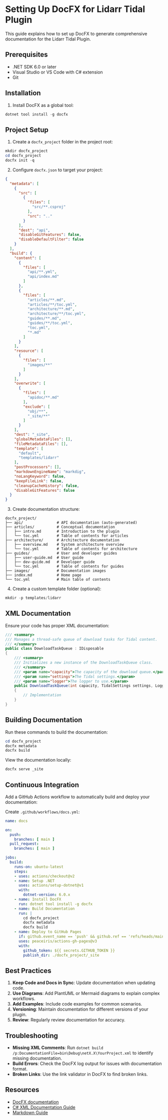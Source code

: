 # Setting Up DocFX for Lidarr Tidal Plugin

This guide explains how to set up DocFX to generate comprehensive documentation for the Lidarr Tidal Plugin.

## Prerequisites

- .NET SDK 6.0 or later
- Visual Studio or VS Code with C# extension
- Git

## Installation

1. Install DocFX as a global tool:

```powershell
dotnet tool install -g docfx
```

## Project Setup

1. Create a `docfx_project` folder in the project root:

```powershell
mkdir docfx_project
cd docfx_project
docfx init -q
```

2. Configure `docfx.json` to target your project:

```json
{
  "metadata": [
    {
      "src": [
        {
          "files": [
            "src/**.csproj"
          ],
          "src": ".."
        }
      ],
      "dest": "api",
      "disableGitFeatures": false,
      "disableDefaultFilter": false
    }
  ],
  "build": {
    "content": [
      {
        "files": [
          "api/**.yml",
          "api/index.md"
        ]
      },
      {
        "files": [
          "articles/**.md",
          "articles/**/toc.yml",
          "architecture/**.md",
          "architecture/**/toc.yml",
          "guides/**.md",
          "guides/**/toc.yml",
          "toc.yml",
          "*.md"
        ]
      }
    ],
    "resource": [
      {
        "files": [
          "images/**"
        ]
      }
    ],
    "overwrite": [
      {
        "files": [
          "apidoc/**.md"
        ],
        "exclude": [
          "obj/**",
          "_site/**"
        ]
      }
    ],
    "dest": "_site",
    "globalMetadataFiles": [],
    "fileMetadataFiles": [],
    "template": [
      "default",
      "templates/lidarr"
    ],
    "postProcessors": [],
    "markdownEngineName": "markdig",
    "noLangKeyword": false,
    "keepFileLink": false,
    "cleanupCacheHistory": false,
    "disableGitFeatures": false
  }
}
```

3. Create documentation structure:

```
docfx_project/
├── api/               # API documentation (auto-generated)
├── articles/          # Conceptual documentation
│   ├── intro.md       # Introduction to the plugin
│   └── toc.yml        # Table of contents for articles
├── architecture/      # Architecture documentation
│   ├── overview.md    # System architecture overview
│   └── toc.yml        # Table of contents for architecture
├── guides/            # User and developer guides
│   ├── user-guide.md  # User guide
│   ├── dev-guide.md   # Developer guide
│   └── toc.yml        # Table of contents for guides
├── images/            # Documentation images
├── index.md           # Home page
└── toc.yml            # Main table of contents
```

4. Create a custom template folder (optional):

```powershell
mkdir -p templates/lidarr
```

## XML Documentation

Ensure your code has proper XML documentation:

```csharp
/// <summary>
/// Manages a thread-safe queue of download tasks for Tidal content.
/// </summary>
public class DownloadTaskQueue : IDisposable
{
    /// <summary>
    /// Initializes a new instance of the DownloadTaskQueue class.
    /// </summary>
    /// <param name="capacity">The capacity of the download queue.</param>
    /// <param name="settings">The Tidal settings.</param>
    /// <param name="logger">The logger to use.</param>
    public DownloadTaskQueue(int capacity, TidalSettings settings, Logger logger)
    {
        // Implementation
    }
}
```

## Building Documentation

Run these commands to build the documentation:

```powershell
cd docfx_project
docfx metadata
docfx build
```

View the documentation locally:

```powershell
docfx serve _site
```

## Continuous Integration

Add a GitHub Actions workflow to automatically build and deploy your documentation:

Create `.github/workflows/docs.yml`:

```yaml
name: docs

on:
  push:
    branches: [ main ]
  pull_request:
    branches: [ main ]

jobs:
  build:
    runs-on: ubuntu-latest
    steps:
    - uses: actions/checkout@v2
    - name: Setup .NET
      uses: actions/setup-dotnet@v1
      with:
        dotnet-version: 6.0.x
    - name: Install DocFX
      run: dotnet tool install -g docfx
    - name: Build Documentation
      run: |
        cd docfx_project
        docfx metadata
        docfx build
    - name: Deploy to GitHub Pages
      if: github.event_name == 'push' && github.ref == 'refs/heads/main'
      uses: peaceiris/actions-gh-pages@v3
      with:
        github_token: ${{ secrets.GITHUB_TOKEN }}
        publish_dir: ./docfx_project/_site
```

## Best Practices

1. **Keep Code and Docs in Sync**: Update documentation when updating code.
2. **Use Diagrams**: Add PlantUML or Mermaid diagrams to explain complex workflows.
3. **Add Examples**: Include code examples for common scenarios.
4. **Versioning**: Maintain documentation for different versions of your plugin.
5. **Review**: Regularly review documentation for accuracy.

## Troubleshooting

- **Missing XML Comments**: Run `dotnet build /p:DocumentationFile=bin\Debug\netX.X\YourProject.xml` to identify missing documentation.
- **Build Errors**: Check the DocFX log output for issues with documentation format.
- **Broken Links**: Use the link validator in DocFX to find broken links.

## Resources

- [DocFX documentation](https://dotnet.github.io/docfx/)
- [C# XML Documentation Guide](https://learn.microsoft.com/en-us/dotnet/csharp/language-reference/xmldoc/)
- [Markdown Guide](https://www.markdownguide.org/) 